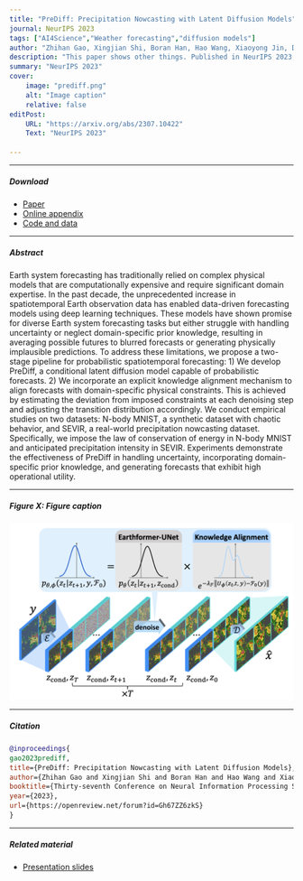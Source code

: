 ```yaml
---
title: "PreDiff: Precipitation Nowcasting with Latent Diffusion Models" 
journal: NeurIPS 2023
tags: ["AI4Science","Weather forecasting","diffusion models"]
author: "Zhihan Gao, Xingjian Shi, Boran Han, Hao Wang, Xiaoyong Jin, Danielle Maddix, Yi Zhu, Mu Li, Yuyang Wang"
description: "This paper shows other things. Published in NeurIPS 2023, 2015." 
summary: "NeurIPS 2023" 
cover:
    image: "prediff.png"
    alt: "Image caption"
    relative: false
editPost:
    URL: "https://arxiv.org/abs/2307.10422"
    Text: "NeurIPS 2023"

---
```


---

##### Download

+ [Paper](https://arxiv.org/abs/2307.10422)
+ [Online appendix](https://arxiv.org/abs/2307.10422)
+ [Code and data](https://github.com/gaozhihan/PreDiff)

---

##### Abstract

Earth system forecasting has traditionally relied on complex physical models that are computationally expensive and require significant domain expertise. In the past decade, the unprecedented increase in spatiotemporal Earth observation data has enabled data-driven forecasting models using deep learning techniques. These models have shown promise for diverse Earth system forecasting tasks but either struggle with handling uncertainty or neglect domain-specific prior knowledge, resulting in averaging possible futures to blurred forecasts or generating physically implausible predictions. To address these limitations, we propose a two-stage pipeline for probabilistic spatiotemporal forecasting: 1) We develop PreDiff, a conditional latent diffusion model capable of probabilistic forecasts. 2) We incorporate an explicit knowledge alignment mechanism to align forecasts with domain-specific physical constraints. This is achieved by estimating the deviation from imposed constraints at each denoising step and adjusting the transition distribution accordingly. We conduct empirical studies on two datasets: N-body MNIST, a synthetic dataset with chaotic behavior, and SEVIR, a real-world precipitation nowcasting dataset. Specifically, we impose the law of conservation of energy in N-body MNIST and anticipated precipitation intensity in SEVIR. Experiments demonstrate the effectiveness of PreDiff in handling uncertainty, incorporating domain-specific prior knowledge, and generating forecasts that exhibit high operational utility. 

---

##### Figure X: Figure caption

![](prediff.png)

---

##### Citation


```BibTeX
@inproceedings{
gao2023prediff,
title={PreDiff: Precipitation Nowcasting with Latent Diffusion Models},
author={Zhihan Gao and Xingjian Shi and Boran Han and Hao Wang and Xiaoyong Jin and Danielle C. Maddix and Yi Zhu and Mu Li and Bernie Wang},
booktitle={Thirty-seventh Conference on Neural Information Processing Systems},
year={2023},
url={https://openreview.net/forum?id=Gh67ZZ6zkS}
}
```

---

##### Related material

+ [Presentation slides](https://nips.cc/virtual/2023/poster/72200)

